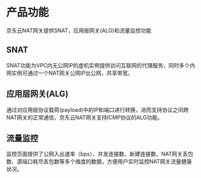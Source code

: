 # 产品功能


京东云NAT网关提供SNAT，应用层网关(ALG)和流量监控功能



## SNAT

SNAT功能为VPC内无公网IP的虚机实例提供访问互联网的代理服务，同时多个内网实例可通过一个NAT网关公网IP出公网，共享带宽。



## 应用层网关(ALG)

通过对应用层协议载荷(payload)中的IP和端口进行转换，进而支持协议之间跨NAT网关的正常通信，京东云NAT网关支持ICMP协议的ALG功能。



## 流量监控

监控页面提供了公网入出速率（bps）、并发连接数、新建连接数、NAT网关丢包数、源端口耗尽丢包数等多个维度的数据，方便用户实时监控NAT网关流量健康状况。
